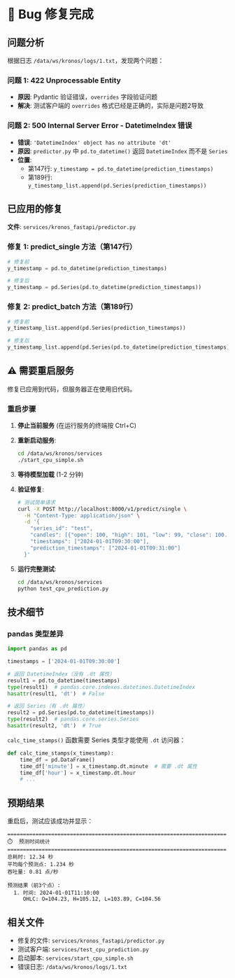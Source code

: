 # 🔧 Bug 修复完成

## 问题分析

根据日志 `/data/ws/kronos/logs/1.txt`，发现两个问题：

### 问题 1: 422 Unprocessable Entity
- **原因**: Pydantic 验证错误，`overrides` 字段验证问题
- **解决**: 测试客户端的 `overrides` 格式已经是正确的，实际是问题2导致

### 问题 2: 500 Internal Server Error - DatetimeIndex 错误
- **错误**: `'DatetimeIndex' object has no attribute 'dt'`
- **原因**: `predictor.py` 中 `pd.to_datetime()` 返回 `DatetimeIndex` 而不是 `Series`
- **位置**: 
  - 第147行: `y_timestamp = pd.to_datetime(prediction_timestamps)`
  - 第189行: `y_timestamp_list.append(pd.Series(prediction_timestamps))`

## 已应用的修复

**文件**: `services/kronos_fastapi/predictor.py`

### 修复 1: predict_single 方法（第147行）
```python
# 修复前
y_timestamp = pd.to_datetime(prediction_timestamps)

# 修复后
y_timestamp = pd.Series(pd.to_datetime(prediction_timestamps))
```

### 修复 2: predict_batch 方法（第189行）
```python
# 修复前
y_timestamp_list.append(pd.Series(prediction_timestamps))

# 修复后
y_timestamp_list.append(pd.Series(pd.to_datetime(prediction_timestamps)))
```

## ⚠️ 需要重启服务

修复已应用到代码，但服务器正在使用旧代码。

### 重启步骤

1. **停止当前服务** (在运行服务的终端按 Ctrl+C)

2. **重新启动服务**:
   ```bash
   cd /data/ws/kronos/services
   ./start_cpu_simple.sh
   ```

3. **等待模型加载** (1-2 分钟)

4. **验证修复**:
   ```bash
   # 测试简单请求
   curl -X POST http://localhost:8000/v1/predict/single \
     -H "Content-Type: application/json" \
     -d '{
       "series_id": "test",
       "candles": [{"open": 100, "high": 101, "low": 99, "close": 100.5, "volume": 1000000, "amount": 100500000}],
       "timestamps": ["2024-01-01T09:30:00"],
       "prediction_timestamps": ["2024-01-01T09:31:00"]
     }'
   ```

5. **运行完整测试**:
   ```bash
   cd /data/ws/kronos/services
   python test_cpu_prediction.py
   ```

## 技术细节

### pandas 类型差异

```python
import pandas as pd

timestamps = ['2024-01-01T09:30:00']

# 返回 DatetimeIndex（没有 .dt 属性）
result1 = pd.to_datetime(timestamps)
type(result1)  # pandas.core.indexes.datetimes.DatetimeIndex
hasattr(result1, 'dt')  # False

# 返回 Series（有 .dt 属性）
result2 = pd.Series(pd.to_datetime(timestamps))
type(result2)  # pandas.core.series.Series
hasattr(result2, 'dt')  # True
```

`calc_time_stamps()` 函数需要 Series 类型才能使用 `.dt` 访问器：
```python
def calc_time_stamps(x_timestamp):
    time_df = pd.DataFrame()
    time_df['minute'] = x_timestamp.dt.minute  # 需要 .dt 属性
    time_df['hour'] = x_timestamp.dt.hour
    # ...
```

## 预期结果

重启后，测试应该成功并显示：

```
======================================================================
⏱️  预测时间统计
======================================================================
总耗时: 12.34 秒
平均每个预测点: 1.234 秒
吞吐量: 0.81 点/秒

预测结果（前3个点）:
  1. 时间: 2024-01-01T11:10:00
     OHLC: O=104.23, H=105.12, L=103.89, C=104.56
```

## 相关文件

- 修复的文件: `services/kronos_fastapi/predictor.py`
- 测试客户端: `services/test_cpu_prediction.py`
- 启动脚本: `services/start_cpu_simple.sh`
- 错误日志: `/data/ws/kronos/logs/1.txt`
